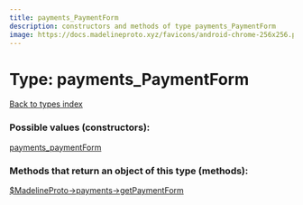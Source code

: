```yaml
---
title: payments_PaymentForm
description: constructors and methods of type payments_PaymentForm
image: https://docs.madelineproto.xyz/favicons/android-chrome-256x256.png
---
```

# Type: payments\_PaymentForm  
[Back to types index](index.md)



### Possible values (constructors):

[payments\_paymentForm](../constructors/payments_paymentForm.md)  



### Methods that return an object of this type (methods):

[$MadelineProto->payments->getPaymentForm](../methods/payments_getPaymentForm.md)  



